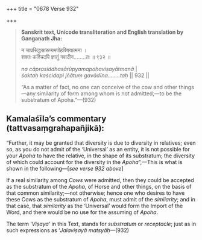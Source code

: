 +++
title = "0678 Verse 932"

+++
> **Sanskrit text, Unicode transliteration and English translation by Ganganath Jha:** 
>
> न चाप्रसिद्धसारूप्यमपोहविषयात्मना ।  
> शक्तः कश्चिदपि ज्ञातुं गवादीन........तः ॥ ९३२ ॥ 
>
> *na cāprasiddhasārūpyamapohaviṣayātmanā* \|  
> *śaktaḥ kaścidapi jñātuṃ gavādīna........taḥ* \|\| 932 \|\| 
>
> “As a matter of fact, no one can conceive of the cow and other things—any similarity of form among whom is not admitted,—to be the substratum of Apoha.”—(932)



## Kamalaśīla’s commentary (tattvasaṃgrahapañjikā):

“Further, it may be granted that diversity is due to diversity in relatives; even so, as you do not admit of the ‘Universal’ as an entity, it is not possible for your *Apoha* to have the relative, in the shape of its substratum; the diversity of which could account for the diversity in the *Apoha*”,—This is what is shown in the following—[*see verse 932 above*]

If a real similarity among *Cows* were admitted, then they could be accepted as the substratum of the *Apoha*, of Horse and other things, on the basis of that common similarity;—not otherwise; hence one who desires to have these Cows as the substratum of *Apoha*, must admit of the *similarity*; and in that case, that *similarity* as the ‘Universal’ would form the Import of the Word, and there would be no use for the assuming of *Apoha*.

The term ‘*Viṣaya*’ in this Text, stands for *substratum* or *receptacle*; just as in such expressions as ‘*Jalaviṣayā matsyāḥ*—(932)


